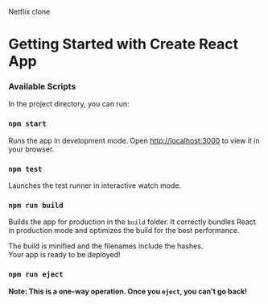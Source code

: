 Netflix clone 

# Getting Started with Create React App

### Available Scripts

In the project directory, you can run:

### `npm start`

Runs the app in development mode.
Open [http://localhost:3000](http://localhost:3000) to view it in your browser.


### `npm test`

Launches the test runner in interactive watch mode.

### `npm run build`

Builds the app for production in the `build` folder.
It correctly bundles React in production mode and optimizes the build for the best performance.

The build is minified and the filenames include the hashes.\
Your app is ready to be deployed!


### `npm run eject`

**Note: This is a one-way operation. Once you `eject`, you can't go back!**
